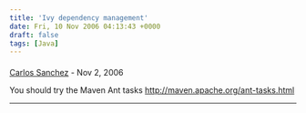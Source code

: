 ```yaml
---
title: 'Ivy dependency management'
date: Fri, 10 Nov 2006 04:13:43 +0000
draft: false
tags: [Java]
---
```



#### 
[Carlos Sanchez](http://www.jroller.com/page/carlossg "carlos@apache.org") - <time datetime="2006-11-21 14:13:15">Nov 2, 2006</time>

You should try the Maven Ant tasks http://maven.apache.org/ant-tasks.html
<hr />
